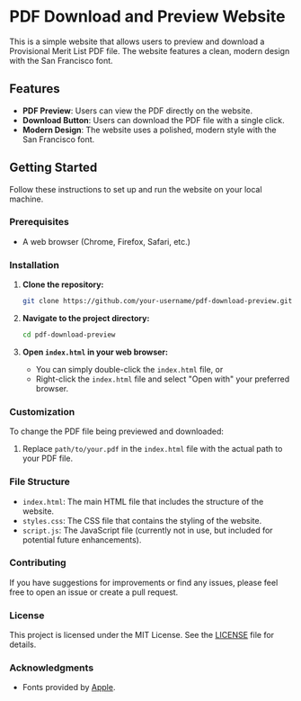 # PDF Download and Preview Website

This is a simple website that allows users to preview and download a  Provisional Merit List PDF file. The website features a clean, modern design with the San Francisco font.

## Features

- **PDF Preview**: Users can view the PDF directly on the website.
- **Download Button**: Users can download the PDF file with a single click.
- **Modern Design**: The website uses a polished, modern style with the San Francisco font.

## Getting Started

Follow these instructions to set up and run the website on your local machine.

### Prerequisites

- A web browser (Chrome, Firefox, Safari, etc.)

### Installation

1. **Clone the repository:**
    ```sh
    git clone https://github.com/your-username/pdf-download-preview.git
    ```
2. **Navigate to the project directory:**
    ```sh
    cd pdf-download-preview
    ```

3. **Open `index.html` in your web browser:**
    - You can simply double-click the `index.html` file, or
    - Right-click the `index.html` file and select "Open with" your preferred browser.

### Customization

To change the PDF file being previewed and downloaded:

1. Replace `path/to/your.pdf` in the `index.html` file with the actual path to your PDF file.

### File Structure

- `index.html`: The main HTML file that includes the structure of the website.
- `styles.css`: The CSS file that contains the styling of the website.
- `script.js`: The JavaScript file (currently not in use, but included for potential future enhancements).

### Contributing

If you have suggestions for improvements or find any issues, please feel free to open an issue or create a pull request.

### License

This project is licensed under the MIT License. See the [LICENSE](LICENSE) file for details.

### Acknowledgments

- Fonts provided by [Apple](https://developer.apple.com/fonts/).
